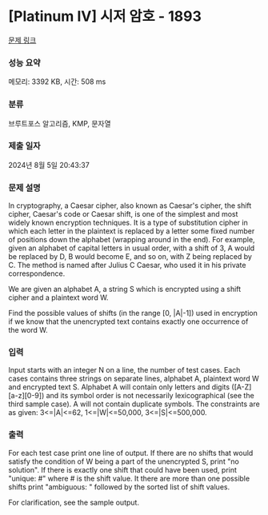 # [Platinum IV] 시저 암호 - 1893 

[문제 링크](https://www.acmicpc.net/problem/1893) 

### 성능 요약

메모리: 3392 KB, 시간: 508 ms

### 분류

브루트포스 알고리즘, KMP, 문자열

### 제출 일자

2024년 8월 5일 20:43:37

### 문제 설명

<p>In cryptography, a Caesar cipher, also known as Caesar's cipher, the shift cipher, Caesar's code or Caesar shift, is one of the simplest and most widely known encryption techniques. It is a type of substitution cipher in which each letter in the plaintext is replaced by a letter some fixed number of positions down the alphabet (wrapping around in the end). For example, given an alphabet of capital letters in usual order, with a shift of 3, A would be replaced by D, B would become E, and so on, with Z being replaced by C. The method is named after Julius C Caesar, who used it in his private correspondence.</p>

<p>We are given an alphabet A, a string S which is encrypted using a shift cipher and a plaintext word W.</p>

<p>Find the possible values of shifts (in the range [0, |A|-1]) used in encryption if we know that the unencrypted text contains exactly one occurrence of the word W.</p>

### 입력 

 <p>Input starts with an integer N on a line, the number of test cases. Each cases contains three strings on separate lines, alphabet A, plaintext word W and encrypted text S. Alphabet A will contain only letters and digits ([A-Z][a-z][0-9]) and its symbol order is not necessarily lexicographical (see the third sample case). A will not contain duplicate symbols. The constraints are as given: 3<=|A|<=62, 1<=|W|<=50,000, 3<=|S|<=500,000.</p>

### 출력 

 <p>For each test case print one line of output. If there are no shifts that would satisfy the condition of W being a part of the unencrypted S, print "no solution". If there is exactly one shift that could have been used, print "unique: #" where # is the shift value. It there are more than one possible shifts print "ambiguous: " followed by the sorted list of shift values.</p>

<p>For clarification, see the sample output.</p>

